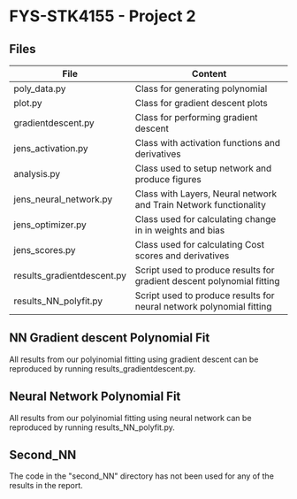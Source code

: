 

# FYS-STK4155 - Project 2

## Files 
| File                        | Content                                                               |
|-----------------------------|-----------------------------------------------------------------------|
| poly_data.py               | Class  for generating polynomial                       |
| plot.py               | Class for gradient descent plots                       |
| gradientdescent.py               | Class for performing gradient descent                       |
| jens_activation.py               | Class with activation functions and derivatives                       |
| analysis.py                 | Class used to setup network and produce figures                       |
| jens_neural_network.py           | Class with Layers, Neural network and Train Network functionality     |
| jens_optimizer.py                | Class used for calculating change in in weights and bias              |
| jens_scores.py                   | Class used for calculating Cost scores and derivatives                |
| results_gradientdescent.py            | Script used to produce results for gradient descent polynomial fitting |
| results_NN_polyfit.py | Script used to produce results for neural network polynomial fitting      |


## NN Gradient descent Polynomial Fit
All results from our polyinomial fitting using gradient descent can be reproduced by running 
results_gradientdescent.py. 

## Neural Network Polynomial Fit
All results from our polyinomial fitting using neural network can be reproduced by running 
results_NN_polyfit.py. 

## Second_NN
The code in the "second_NN" directory has not been used for any of the results in the report. 

